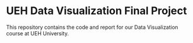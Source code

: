 # UEH Data Visualization Final Project

This repository contains the code and report for our Data Visualization course at UEH University.
